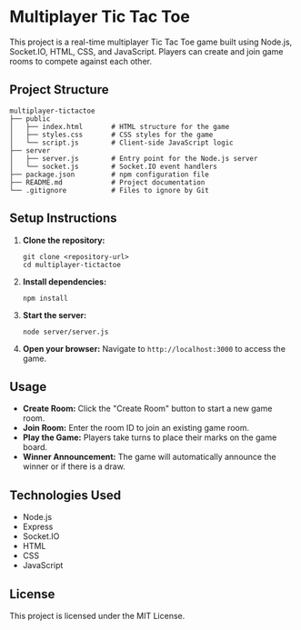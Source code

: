 # Multiplayer Tic Tac Toe

This project is a real-time multiplayer Tic Tac Toe game built using Node.js, Socket.IO, HTML, CSS, and JavaScript. Players can create and join game rooms to compete against each other.

## Project Structure

```
multiplayer-tictactoe
├── public
│   ├── index.html       # HTML structure for the game
│   ├── styles.css       # CSS styles for the game
│   └── script.js        # Client-side JavaScript logic
├── server
│   ├── server.js        # Entry point for the Node.js server
│   └── socket.js        # Socket.IO event handlers
├── package.json         # npm configuration file
├── README.md            # Project documentation
└── .gitignore           # Files to ignore by Git
```

## Setup Instructions

1. **Clone the repository:**
   ```
   git clone <repository-url>
   cd multiplayer-tictactoe
   ```

2. **Install dependencies:**
   ```
   npm install
   ```

3. **Start the server:**
   ```
   node server/server.js
   ```

4. **Open your browser:**
   Navigate to `http://localhost:3000` to access the game.

## Usage

- **Create Room:** Click the "Create Room" button to start a new game room.
- **Join Room:** Enter the room ID to join an existing game room.
- **Play the Game:** Players take turns to place their marks on the game board.
- **Winner Announcement:** The game will automatically announce the winner or if there is a draw.

## Technologies Used

- Node.js
- Express
- Socket.IO
- HTML
- CSS
- JavaScript

## License

This project is licensed under the MIT License.